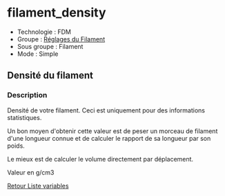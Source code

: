 # filament_density


* Technologie : FDM
* Groupe : [Réglages du Filament](../filament_settings/filament_settings.md)
* Sous groupe : Filament
* Mode : Simple

## Densité du filament

### Description

Densité de votre filament. Ceci est uniquement pour des informations statistiques.

Un bon moyen d'obtenir cette valeur est de peser un morceau de filament d'une longueur connue et de calculer le rapport de sa longueur par son poids.

Le mieux est de calculer le volume directement par déplacement.

Valeur en g/cm3


[Retour Liste variables](variable_list.md)